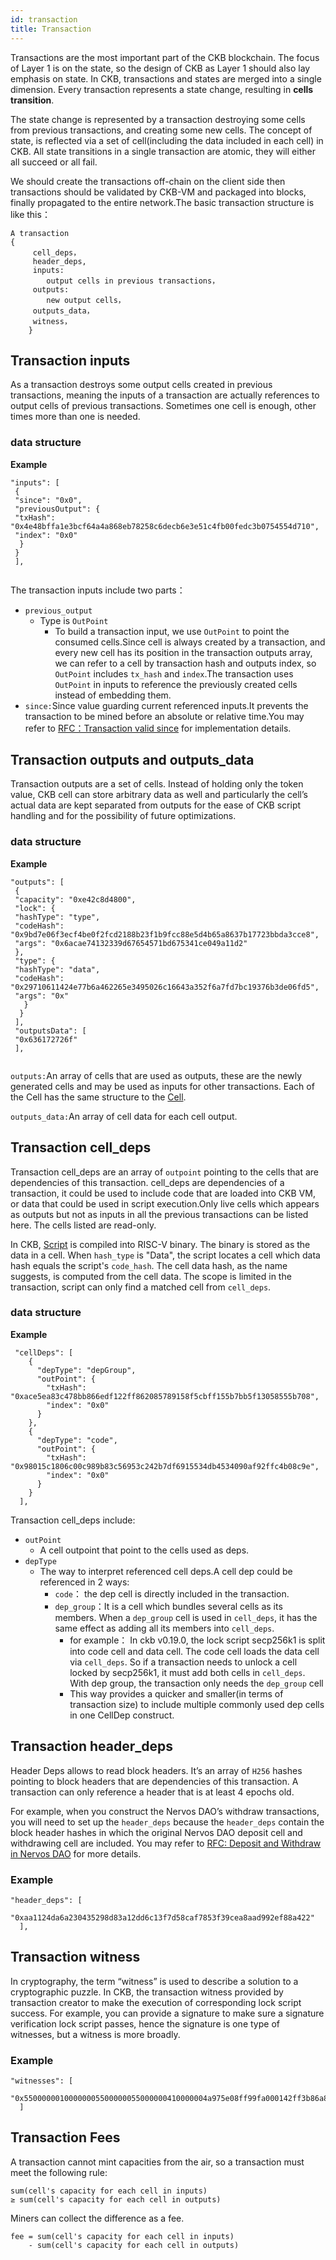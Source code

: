 ```yaml
---
id: transaction
title: Transaction
---
```


Transactions are the most important part of the CKB blockchain. The focus of Layer 1 is on the state, so the design of CKB as Layer 1 should also lay emphasis on state. In CKB, transactions and states are merged into a single dimension. Every transaction represents a state change, resulting in **cells transition**.

The state change is represented by a transaction destroying some cells from previous transactions, and creating some new cells. The concept of state, is reflected via a set of cell(including the data included in each cell) in CKB. All state transitions in a single transaction are atomic, they will either all succeed or all fail.

We should create the transactions off-chain on the client side then transactions should be validated by CKB-VM and packaged into blocks, finally propagated to the entire network.The basic transaction structure is like this：

```
A transaction
{
     cell_deps，
     header_deps,
     inputs: 
        output cells in previous transactions，
     outputs:
        new output cells，
     outputs_data，
     witness，
    }
```

## Transaction inputs

As a transaction destroys some output cells created in previous transactions, meaning the inputs of a transaction are actually references to output cells of previous transactions. Sometimes one cell is enough, other times more than one is needed. 

### data structure

**Example**

```
"inputs": [ 
 { 
 "since": "0x0", 
 "previousOutput": { 
 "txHash": "0x4e48bffa1e3bcf64a4a868eb78258c6decb6e3e51c4fb00fedc3b0754554d710", 
 "index": "0x0" 
  } 
 } 
 ],
  
```

The transaction inputs include two parts：

* `previous_output`
    * Type is `OutPoint`
        * To build a transaction input, we use `OutPoint` to point the consumed cells.Since cell is always created by a transaction, and every new cell has its position in the transaction outputs array, we can refer to a cell by transaction hash and outputs index, so  `OutPoint` includes `tx_hash` and `index`.The transaction uses `OutPoint` in inputs to reference the previously created cells instead of embedding them.
* `since:`Since value guarding current referenced inputs.It prevents the transaction to be mined before an absolute or relative time.You may refer to [RFC：Transaction valid since](https://github.com/nervosnetwork/rfcs/blob/master/rfcs/0017-tx-valid-since/0017-tx-valid-since.md) for implementation details.

## Transaction outputs and outputs_data

Transaction outputs are a set of cells. Instead of holding only the token value, CKB cell can store arbitrary data as well and particularly the cell’s actual data are kept separated from outputs for the ease of CKB script handling and for the possibility of future optimizations.

### data structure

**Example**

```
"outputs": [ 
 { 
 "capacity": "0xe42c8d4800", 
 "lock": { 
 "hashType": "type", 
 "codeHash": "0x9bd7e06f3ecf4be0f2fcd2188b23f1b9fcc88e5d4b65a8637b17723bbda3cce8", 
 "args": "0x6acae74132339d67654571bd675341ce049a11d2" 
 }, 
 "type": { 
 "hashType": "data", 
 "codeHash": "0x29710611424e77b6a462265e3495026c16643a352f6a7fd7bc19376b3de06fd5", 
 "args": "0x" 
   } 
  } 
 ], 
 "outputsData": [ 
 "0x636172726f" 
 ],
  
```

`outputs:`An array of cells that are used as outputs, these are the newly generated cells and may be used as inputs for other transactions. Each of the Cell has the same structure to the [Cell](cell.md).

`outputs_data:`An array of cell data for each cell output.



## Transaction cell_deps 

Transaction cell_deps are an array of `outpoint` pointing to the cells that are dependencies of this transaction. cell_deps are dependencies of a transaction, it could be used to include code that are loaded into CKB VM, or data that could be used in script execution.Only live cells which appears as outputs but not as inputs in all the previous transactions can be listed here. The cells listed are read-only. 

In CKB, [Script](script.md) is compiled into RISC-V binary. The binary is stored as the data in a cell. When `hash_type` is "Data", the script locates a cell which data hash equals the script's `code_hash`. The cell data hash, as the name suggests, is computed from the cell data. The scope is limited in the transaction, script can only find a matched cell from `cell_deps`.


### data structure

**Example**

```
 "cellDeps": [
    {
      "depType": "depGroup",
      "outPoint": {
        "txHash": "0xace5ea83c478bb866edf122ff862085789158f5cbff155b7bb5f13058555b708",
        "index": "0x0"
      }
    },
    {
      "depType": "code",
      "outPoint": {
        "txHash": "0x98015c1806c00c989b83c56953c242b7df6915534db4534090af92ffc4b08c9e",
        "index": "0x0"
      }
    }
  ],
```

Transaction cell_deps include:

* `outPoint`
    * A cell outpoint that point to the cells used as deps.
* `depType`
    * The way to interpret referenced cell deps.A cell dep could be referenced in 2 ways:
        * `code`： the dep cell is directly included in the transaction. 
        * `dep_group`：It is a cell which bundles several cells as its members. When a `dep_group` cell is used in `cell_deps`, it has the same effect as adding all its members into `cell_deps`. 
            * for example： In ckb v0.19.0, the lock script secp256k1 is split into code cell and data cell. The code cell loads the data cell via `cell_deps`. So if a transaction needs to unlock a cell locked by secp256k1, it must add both cells in `cell_deps`. With dep group, the transaction only needs the `dep_group` cell
            * This way provides a quicker and smaller(in terms of transaction size) to include multiple commonly used dep cells in one CellDep construct.



## Transaction header_deps

Header Deps allows to read block headers. It’s an array of `H256` hashes pointing to block headers that are dependencies of this transaction. A transaction can only reference a header that is at least 4 epochs old.

For example, when you construct the Nervos DAO’s  withdraw transactions, you will need to set up the `header_deps`
because the `header_deps` contain the block header hashes in which the original Nervos DAO deposit cell and withdrawing cell are included. You may refer to [RFC: Deposit and Withdraw in Nervos DAO](https://github.com/nervosnetwork/rfcs/blob/master/rfcs/0023-dao-deposit-withdraw/0023-dao-deposit-withdraw.md) for more details.


### **Example**

```
"header_deps": [
    "0xaa1124da6a230435298d83a12dd6c13f7d58caf7853f39cea8aad992ef88a422"
  ],
```



## Transaction witness

In cryptography, the term “witness” is used to describe a solution to a cryptographic puzzle. In CKB, the transaction witness provided by transaction creator to make the execution of corresponding lock script success. For example, you can provide a signature to make sure a signature verification lock script passes, hence the signature is one type of witnesses, but a witness is more broadly.

### Example

```
"witnesses": [
    "0x55000000100000005500000055000000410000004a975e08ff99fa000142ff3b86a836b43884b5b46f91b149f7cc5300e8607e633b7a29c94dc01c6616a12f62e74a1415f57fcc5a00e41ac2d7034e90edf4fdf800"
  ]
```

## Transaction Fees

A transaction cannot mint capacities from the air, so a transaction must meet the following rule:

```
sum(cell's capacity for each cell in inputs)
≥ sum(cell's capacity for each cell in outputs)
```

Miners can collect the difference as a fee.

```
fee = sum(cell's capacity for each cell in inputs)
    - sum(cell's capacity for each cell in outputs)
```


 
  
  
  
  
  
  
  
 
 
 

 
 

 
 
 

 

 
